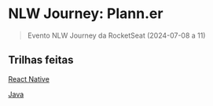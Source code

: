 # NLW Journey: Plann.er

> Evento NLW Journey da RocketSeat (2024-07-08 a 11)

## Trilhas feitas

[React Native](/mobile/README.md)

[Java](/planner-java/README.md)
